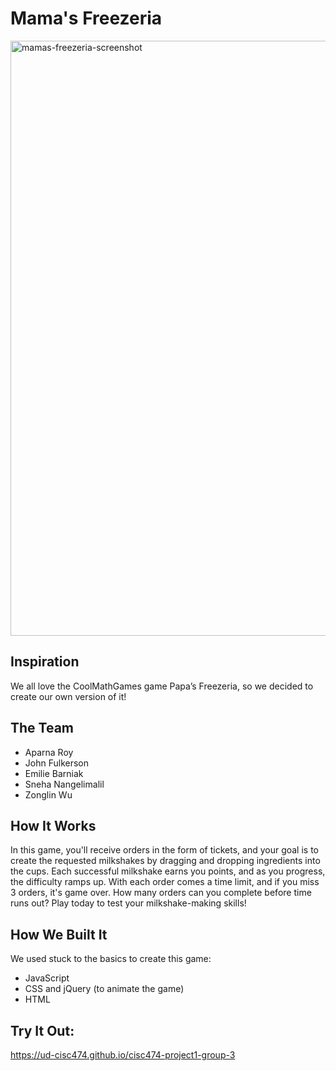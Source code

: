 # Mama's Freezeria

<img width="952" alt="mamas-freezeria-screenshot" src="https://github.com/user-attachments/assets/334b601a-c327-4d7e-9a6b-f31219c2ae26" />

## Inspiration

We all love the CoolMathGames game Papa’s Freezeria, so we decided to create our own version of it!

## The Team
- Aparna Roy
- John Fulkerson
- Emilie Barniak
- Sneha Nangelimalil
- Zonglin Wu

## How It Works

In this game, you'll receive orders in the form of tickets, and your goal is to create the requested milkshakes by dragging and dropping ingredients into the cups. Each successful milkshake earns you points, and as you progress, the difficulty ramps up. With each order comes a time limit, and if you miss 3 orders, it's game over. How many orders can you complete before time runs out? Play today to test your milkshake-making skills!

## How We Built It

We used stuck to the basics to create this game:

- JavaScript
- CSS and jQuery (to animate the game)
- HTML

## Try It Out:

https://ud-cisc474.github.io/cisc474-project1-group-3
